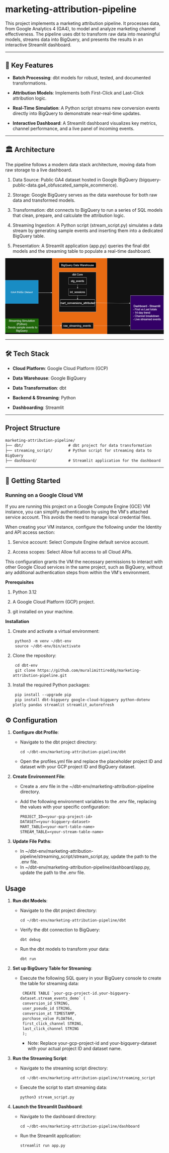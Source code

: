# marketing-attribution-pipeline
This project implements a marketing attribution pipeline. It processes data,  from  Google Analytics 4 (GA4), to model and analyze marketing channel effectiveness. The pipeline uses dbt to transform raw data into meaningful models, streams data into BigQuery, and presents the results in an interactive Streamlit dashboard.

---

## 🚀 Key Features
- **Batch Processing**: dbt models for robust, tested, and documented transformations.

- **Attribution Models**: Implements both First-Click and Last-Click attribution logic.

- **Real-Time Simulation**: A Python script streams new conversion events directly into BigQuery to demonstrate near-real-time updates.

- **Interactive Dashboard**: A Streamlit dashboard visualizes key metrics, channel performance, and a live panel of incoming events.

---

## 🏛️ Architecture

The pipeline follows a modern data stack architecture, moving data from raw storage to a live dashboard.

1. Data Source: Public GA4 dataset hosted in Google BigQuery (bigquery-public-data.ga4_obfuscated_sample_ecommerce).

2. Storage: Google BigQuery serves as the data warehouse for both raw data and transformed models.

3. Transformation: dbt connects to BigQuery to run a series of SQL models that clean, prepare, and calculate the attribution logic.

4. Streaming Ingestion: A Python script (stream_script.py) simulates a data stream by generating sample events and inserting them into a dedicated BigQuery table.

5. Presentation: A Streamlit application (app.py) queries the final dbt models and the streaming table to populate a real-time dashboard.


![Project Architecture](architecture-diagram/real_time_attribution_architecture.png)

---

## 🛠️ Tech Stack

- **Cloud Platform**: Google Cloud Platform (GCP)

- **Data Warehouse**: Google BigQuery

- **Data Transformation**: dbt

- **Backend & Streaming**: Python

- **Dashboarding**: Streamlit

---

## Project Structure

    marketing-attribution-pipeline/
    ├── dbt/                    # dbt project for data transformation
    ├── streaming_script/       # Python script for streaming data to BigQuery
    ├── dashboard/              # Streamlit application for the dashboard

---

## 🚀 Getting Started
### Running on a Google Cloud VM
If you are running this project on a Google Compute Engine (GCE) VM instance, you can simplify authentication by using the VM's attached service account. This avoids the need to manage local credential files.

When creating your VM instance, configure the following under the Identity and API access section:

1. Service account: Select Compute Engine default service account.

2. Access scopes: Select Allow full access to all Cloud APIs.

This configuration grants the VM the necessary permissions to interact with other Google Cloud services in the same project, such as BigQuery, without any additional authentication steps from within the VM's environment.

**Prerequisites**

1. Python 3.12

2. A Google Cloud Platform (GCP) project.

3. git installed on your machine.

**Installation**
1. Create and activate a virtual environment:

        python3 -m venv ~/dbt-env
        source ~/dbt-env/bin/activate
   
2. Clone the repository:

        cd dbt-env
        git clone https://github.com/muralimittireddy/marketing-attribution-pipeline.git

3. Install the required Python packages:

        pip install --upgrade pip
        pip install dbt-bigquery google-cloud-bigquery python-dotenv plotly pandas streamlit streamlit_autorefresh

## ⚙️ Configuration

1. **Configure dbt Profile**:

    - Navigate to the dbt project directory:
      
          cd ~/dbt-env/marketing-attribution-pipeline/dbt
    - Open the profiles.yml file and replace the placeholder project ID and dataset with your GCP project ID and BigQuery dataset.
    
2. **Create Environment File**:
    
    - Create a .env file in the ~/dbt-env/marketing-attribution-pipeline directory.
    - Add the following environment variables to the .env file, replacing the values with your specific configuration:
    
          PROJECT_ID=<your-gcp-project-id>
          DATASET=<your-bigquery-dataset>
          MART_TABLE=<your-mart-table-name>
          STREAM_TABLE=<your-stream-table-name>

3. **Update File Paths**:

    - In ~/dbt-env/marketing-attribution-pipeline/streaming_script/stream_script.py, update the path to the .env file.
    - In ~/dbt-env/marketing-attribution-pipeline/dashboard/app.py, update the path to the .env file.

## Usage

1. **Run dbt Models**:

   - Navigate to the dbt project directory:

         cd ~/dbt-env/marketing-attribution-pipeline/dbt
     
   - Verify the dbt connection to BigQuery:

         dbt debug

   - Run the dbt models to transform your data:
  
         dbt run

2. **Set up BigQuery Table for Streaming**:

   - Execute the following SQL query in your BigQuery console to create the table for streaming data:

          CREATE TABLE `your-gcp-project-id.your-bigquery-dataset.stream_events_demo` (
          conversion_id STRING,
          user_pseudo_id STRING,
          conversion_at TIMESTAMP,
          purchase_value FLOAT64,
          first_click_channel STRING,
          last_click_channel STRING
          );
     - Note: Replace your-gcp-project-id and your-bigquery-dataset with your actual project ID and dataset name.

3. **Run the Streaming Script**:

    - Navigate to the streaming script directory:

          cd ~/dbt-env/marketing-attribution-pipeline/streaming_script
      
    - Execute the script to start streaming data:

          python3 stream_script.py

4. **Launch the Streamlit Dashboard**:

    - Navigate to the dashboard directory:

          cd ~/dbt-env/marketing-attribution-pipeline/dashboard

    - Run the Streamlit application:

          streamlit run app.py
